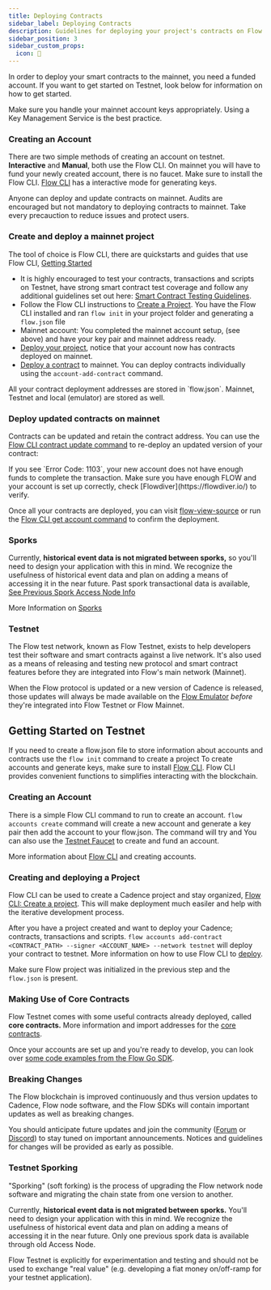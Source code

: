 ```yaml
---
title: Deploying Contracts
sidebar_label: Deploying Contracts
description: Guidelines for deploying your project's contracts on Flow Mainnet
sidebar_position: 3
sidebar_custom_props:
  icon: 🥇  
---
```


In order to deploy your smart contracts to the mainnet, you need a funded account. If you want to get started on Testnet, look below for information on how to get started.

<Callout type="info">
Make sure you handle your mainnet account keys appropriately. Using a Key Management Service is the best practice. 
</Callout>

### Creating an Account

There are two simple methods of creating an account on testnet. **Interactive** and **Manual**, both use the Flow CLI. On mainnet you will have to fund your newly created account, there is no faucet.
Make sure to install the Flow CLI. [Flow CLI](../../tools/flow-cli/accounts/create-accounts.md) has a interactive mode for generating keys.

<Callout type="success">
Anyone can deploy and update contracts on mainnet. Audits are encouraged but not mandatory to deploying contracts to mainnet. Take every precauction to reduce issues and protect users. 
</Callout>

### Create and deploy a mainnet project
The tool of choice is Flow CLI, there are quickstarts and guides that use Flow CLI, [Getting Started](../getting-started/flow-cli)
- It is highly encouraged to test your contracts, transactions and scripts on Testnet, have strong smart contract test coverage and follow any additional guidelines set out here: [Smart Contract Testing Guidelines](./testing.md). 
- Follow the Flow CLI instructions to [Create a Project](../../tools/flow-cli/index.md). You have the Flow CLI installed and ran `flow init` in your project folder and generating a `flow.json` file
- Mainnet account: You completed the mainnet account setup, (see above) and have your key pair and mainnet address ready.
- [Deploy your project](../../tools/flow-cli/deployment/deploy-project-contracts.md), notice that your account now has contracts deployed on mainnet.
- [Deploy a contract](../../tools/flow-cli/accounts/account-add-contract.md) to mainnet. You can deploy contracts individually using the `account-add-contract` command.

<Callout type="info">
All your contract deployment addresses are stored in `flow.json`. Mainnet, Testnet and local (emulator) are stored as well.
</Callout>

### Deploy updated contracts on mainnet

Contracts can be updated and retain the contract address. You can use the [Flow CLI contract update command](../../tools/flow-cli/accounts/account-update-contract.md) to re-deploy an updated version of your contract:

<Callout type="warning">
If you see `Error Code: 1103`, your new account does not have enough funds to complete the transaction. Make sure you have enough FLOW and your account is set up correctly, check [Flowdiver](https://flowdiver.io/) to verify.
</Callout>

Once all your contracts are deployed, you can visit [flow-view-source](https://flow-view-source.com/) or run the [Flow CLI get account command](../../tools/flow-cli/accounts/get-accounts.md) to confirm the deployment.

### Sporks

Currently, **historical event data is not migrated between sporks,** so you'll need to design your application with this in mind. We recognize the usefulness of historical event data and plan on adding a means of accessing it in the near future. Past spork transactional data is available, [See Previous Spork Access Node Info](../../networks/node-ops/node-operation/past-sporks)

More Information on [Sporks](../../networks/node-ops/node-operation/spork)


### Testnet


The Flow test network, known as Flow Testnet, exists to help developers test their software and smart contracts against a live network. It's also used as a means of releasing and testing new protocol and smart contract features before they are integrated into Flow's main network (Mainnet).

When the Flow protocol is updated or a new version of Cadence is released, those updates will always be made available on the [Flow Emulator](../../tools/emulator) _before_ they're integrated into Flow Testnet or Flow Mainnet. 

## Getting Started on Testnet

If you need to create a flow.json file to store information about accounts and contracts use the `flow init` command to create a project
<Callout type="info">
To create accounts and generate keys, make sure to install [Flow CLI](../../tools/flow-cli/install). Flow CLI provides convenient functions to simplifies interacting with the blockchain.
</Callout>


### Creating an Account

There is a simple Flow CLI command to run to create an account. `flow accounts create` command will create a new account and generate a key pair then add the account to your flow.json. The command will try and You can also use the [Testnet Faucet](https://testnet-faucet-v2.onflow.org/) to create and fund an account.

More information about [Flow CLI](../../tools/flow-cli/accounts/create-accounts) and creating accounts. 

### Creating and deploying a Project

Flow CLI can be used to create a Cadence project and stay organized, [Flow CLI: Create a project](../../tools/flow-cli). This will make deployment much easiler and help with the iterative development process.

After you have a project created and want to deploy your Cadence; contracts, transactions and scripts. 
`flow accounts add-contract <CONTRACT_PATH> --signer <ACCOUNT_NAME> --network testnet` will deploy your contract to testnet.
More information on how to use Flow CLI to [deploy](../../tools/flow-cli/deployment/deploy-project-contracts.md).

Make sure Flow project was initialized in the previous step and the `flow.json` is present.


### Making Use of Core Contracts

Flow Testnet comes with some useful contracts already deployed, called **core contracts.** More information and import addresses for the [core contracts](../../build/core-contracts/index.md).

Once your accounts are set up and you're ready to develop, you can look over [some code examples from the Flow Go SDK](https://github.com/onflow/flow-go-sdk/tree/master/examples).


### Breaking Changes

The Flow blockchain is improved continuously and thus version updates to Cadence, Flow node software, and the Flow SDKs will contain important updates as well as breaking changes.

You should anticipate future updates and join the community ([Forum](https://forum.onflow.org/) or [Discord](https://discord.com/invite/J6fFnh2xx6)) to stay tuned on important announcements. Notices and guidelines for changes will be provided as early as possible.


### Testnet Sporking

"Sporking" (soft forking) is the process of upgrading the Flow network node software and migrating the chain state from one version to another.

Currently, **historical event data is not migrated between sporks.** You'll need to design your application with this in mind. We recognize the usefulness of historical event data and plan on adding a means of accessing it in the near future. Only one previous spork data is available through old Access Node.


<Callout type="warning">
Flow Testnet is explicitly for experimentation and testing and should not be used to exchange "real value" (e.g. developing a fiat money on/off-ramp for your testnet application).
</Callout>



